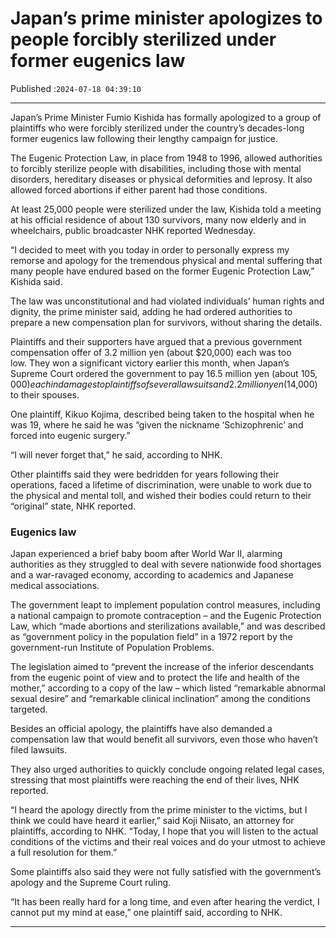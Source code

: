 # Japan’s prime minister apologizes to people forcibly sterilized under former  eugenics law

Published :`2024-07-18 04:39:10`

---

Japan’s Prime Minister Fumio Kishida has formally apologized to a group of plaintiffs who were forcibly sterilized under the country’s decades-long former eugenics law following their lengthy campaign for justice.

The Eugenic Protection Law, in place from 1948 to 1996, allowed authorities to forcibly sterilize people with disabilities, including those with mental disorders, hereditary diseases or physical deformities and leprosy. It also allowed forced abortions if either parent had those conditions.

At least 25,000 people were sterilized under the law, Kishida told a meeting at his official residence of about 130 survivors, many now elderly and in wheelchairs, public broadcaster NHK reported Wednesday.

“I decided to meet with you today in order to personally express my remorse and apology for the tremendous physical and mental suffering that many people have endured based on the former Eugenic Protection Law,” Kishida said.

The law was unconstitutional and had violated individuals’ human rights and dignity, the prime minister said, adding he had ordered authorities to prepare a new compensation plan for survivors, without sharing the details.

Plaintiffs and their supporters have argued that a previous government compensation offer of 3.2 million yen (about $20,000) each was too low. They won a significant victory earlier this month, when Japan’s Supreme Court ordered the government to pay 16.5 million yen (about $105,000) each in damages to plaintiffs of several lawsuits and 2.2 million yen ($14,000) to their spouses.

One plaintiff, Kikuo Kojima, described being taken to the hospital when he was 19, where he said he was “given the nickname ‘Schizophrenic’ and forced into eugenic surgery.”

“I will never forget that,” he said, according to NHK.

Other plaintiffs said they were bedridden for years following their operations, faced a lifetime of discrimination, were unable to work due to the physical and mental toll, and wished their bodies could return to their “original” state, NHK reported.

### Eugenics law

Japan experienced a brief baby boom after World War II, alarming authorities as they struggled to deal with severe nationwide food shortages and a war-ravaged economy, according to academics and Japanese medical associations.

The government leapt to implement population control measures, including a national campaign to promote contraception – and the Eugenic Protection Law, which “made abortions and sterilizations available,” and was described as “government policy in the population field” in a 1972 report by the government-run Institute of Population Problems.

The legislation aimed to “prevent the increase of the inferior descendants from the eugenic point of view and to protect the life and health of the mother,” according to a copy of the law – which listed “remarkable abnormal sexual desire” and “remarkable clinical inclination” among the conditions targeted.

Besides an official apology, the plaintiffs have also demanded a compensation law that would benefit all survivors, even those who haven’t filed lawsuits.

They also urged authorities to quickly conclude ongoing related legal cases, stressing that most plaintiffs were reaching the end of their lives, NHK reported.

“I heard the apology directly from the prime minister to the victims, but I think we could have heard it earlier,” said Koji Niisato, an attorney for plaintiffs, according to NHK. “Today, I hope that you will listen to the actual conditions of the victims and their real voices and do your utmost to achieve a full resolution for them.”

Some plaintiffs also said they were not fully satisfied with the government’s apology and the Supreme Court ruling.

“It has been really hard for a long time, and even after hearing the verdict, I cannot put my mind at ease,” one plaintiff said, according to NHK.

---

